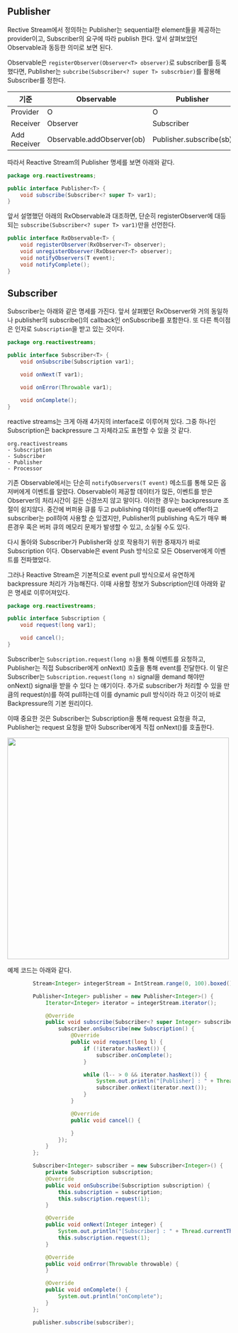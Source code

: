 ## Publisher 

Rective Stream에서 정의하는 Publisher는 sequential한 element들을 제공하는 provider이고, Subscriber의 요구에 따라 publish 한다.
앞서 살펴보았던 Observable과 동등한 의미로 보면 된다.

Observable은 `registerObserver(Observer<T> observer)`로 subscriber를 등록했다면, Publisher는 `subcribe(Subscriber<? super T> subscrbier)`를 활용해
Subscriber를 정한다.

 기준 | Observable | Publisher
---------- | --------- | ---------
Provider | O  | O
Receiver | Observer | Subscriber
Add Receiver | Observable.addObserver(ob) | Publisher.subscribe(sb) 

따라서 Reactive Stream의 Publisher 명세를 보면 아래와 같다.

```java
package org.reactivestreams;

public interface Publisher<T> {
    void subscribe(Subscriber<? super T> var1);
}
``` 

앞서 설명했던 아래의 RxObservable과 대조하면, 단순히 registerObserver에 대등되는 `subscribe(Subscriber<? super T> var1)`만을 선언한다. 

```java
public interface RxObservable<T> {
    void registerObserver(RxObserver<T> observer);
    void unregisterObserver(RxObserver<T> observer);
    void notifyObservers(T event);
    void notifyComplete();
}
```

## Subscriber

Subscriber는 아래와 같은 명세를 가진다. 앞서 살펴봤던 RxObserver와 거의 동일하나 publisher의 subscribe()의 callback인 onSubscribe를 포함한다.
또 다른 특이점은 인자로 `Subscription`을 받고 있는 것이다. 

```java
package org.reactivestreams;

public interface Subscriber<T> {
    void onSubscribe(Subscription var1);

    void onNext(T var1);

    void onError(Throwable var1);

    void onComplete();
}
```

reactive streams는 크게 아래 4가지의 interface로 이루어져 있다. 그중 하나인 Subscription은 backpressure 그 자체라고도 표현할 수 있을 것 같다. 

```
org.reactivestreams
- Subscription
- Subscriber
- Publisher
- Processor
```

기존 Observable에서는 단순히 `notifyObservers(T event)` 메소드를 통해 모든 옵저버에게 이벤트를 알렸다. 
Observable이 제공할 데이터가 많든, 이벤트를 받은 Observer의 처리시간이 길든 신경쓰지 않고 말이다. 이러한 경우는 backpressure 조절이 쉽지않다. 
중간에 버퍼용 큐를 두고 publishing 데이터를 queue에 offer하고 subscriber는 poll하여 사용할 순 있겠지만, 
Publisher의 publishing 속도가 매우 빠른경우 혹은 버퍼 큐의 메모리 문제가 발생할 수 있고, 소실될 수도 있다.

다시 돌아와 Subscriber가 Publisher와 상호 작용하기 위한 중재자가 바로 Subscription 이다. Observable은 event Push 방식으로 모든 Observer에게 이벤트를 전파했었다.

그러나 Reactive Stream은 기본적으로 event pull 방식으로서 유연하게 backpressure 처리가 가능해진다. 이때 사용할 정보가 Subscription인데 아래와 같은 명세로 이루어져있다.

```java
package org.reactivestreams;

public interface Subscription {
    void request(long var1);

    void cancel();
}
```

Subscriber는 `Subscription.request(long n)`을 통해 이벤트를 요청하고, Publisher는 직접 Subscriber에게 onNext() 호출을 통해 event를 전달한다. 
이 말은 Subscriber는 `Subscription.request(long n)` signal을 demand 해야만 onNext() signal을 받을 수 있다 는 얘기이다. 
추가로 subscriber가 처리할 수 있을 만큼의 request(n)를 하여 pull하는데 이를 dynamic pull 방식이라 하고 이것이 바로 Backpressure의 기본 원리이다.

이때 중요한 것은 Subscriber는 Subscription을 통해 request 요청을 하고, Publisher는 request 요청을 받아 Subscriber에게 직접 onNext()를 호출한다.


<img src="https://user-images.githubusercontent.com/20153890/97805665-ece67680-1c9a-11eb-98b0-f78d612d6c49.png" width=500>

예제 코드는 아래와 같다. 

```java
        Stream<Integer> integerStream = IntStream.range(0, 100).boxed();

        Publisher<Integer> publisher = new Publisher<Integer>() {
            Iterator<Integer> iterator = integerStream.iterator();

            @Override
            public void subscribe(Subscriber<? super Integer> subscriber) {
                subscriber.onSubscribe(new Subscription() {
                    @Override
                    public void request(long l) {
                        if (!iterator.hasNext()) {
                            subscriber.onComplete();
                        }

                        while (l-- > 0 && iterator.hasNext()) {
                            System.out.println("[Publisher] : " + Thread.currentThread().getName());
                            subscriber.onNext(iterator.next());
                        }
                    }

                    @Override
                    public void cancel() {

                    }
                });
            }
        };

        Subscriber<Integer> subscriber = new Subscriber<Integer>() {
            private Subscription subscription;
            @Override
            public void onSubscribe(Subscription subscription) {
                this.subscription = subscription;
                this.subscription.request(1);
            }

            @Override
            public void onNext(Integer integer) {
                System.out.println("[Subscriber] : " + Thread.currentThread().getName() + " event : " + integer);
                this.subscription.request(1);
            }

            @Override
            public void onError(Throwable throwable) {
            }

            @Override
            public void onComplete() {
                System.out.println("onComplete");
            }
        };

        publisher.subscribe(subscriber);
```
